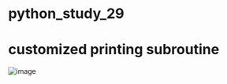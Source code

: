 # python_study_29
# customized printing subroutine
![image](https://github.com/mmogers/python_study_29/assets/86738043/7a8c1c00-edac-45be-b3ac-63630c57f07c)
